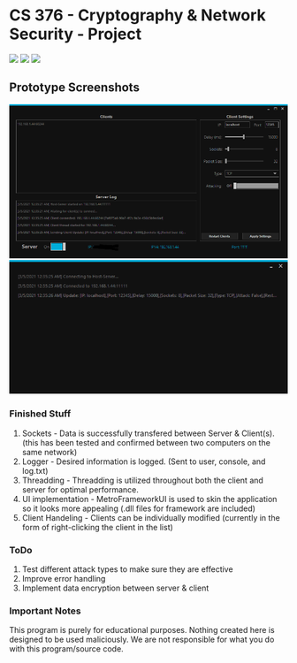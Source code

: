 # CS 376 - Cryptography & Network Security - Project

<img src="https://cdn.rawgit.com/sindresorhus/awesome/d7305f38d29fed78fa85652e3a63e154dd8e8829/media/badge.svg"> <img src="https://img.shields.io/badge/platform-windows-success.svg"> <img src="https://img.shields.io/badge/version-0.5.7-yellow">

## Prototype Screenshots

![](images/host1.PNG)
![](images/client1.PNG)

### Finished Stuff
1. Sockets - Data is successfully transfered between Server & Client(s). (this has been tested and confirmed between two computers on the same network)
2. Logger - Desired information is logged. (Sent to user, console, and log.txt)
3. Threadding - Threadding is utilized throughout both the client and server for optimal performance.
4. UI implementation - MetroFrameworkUI is used to skin the application so it looks more appealing (.dll files for framework are included)
5. Client Handeling - Clients can be individually modified (currently in the form of right-clicking the client in the list)

### ToDo
1. Test different attack types to make sure they are effective
2. Improve error handling
3. Implement data encryption between server & client

### Important Notes
This program is purely for educational purposes. 
Nothing created here is designed to be used maliciously. 
We are not responsible for what you do with this program/source code.
